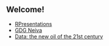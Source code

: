 ## Welcome!
- [RPresentations](https://paulalc.github.io/RPresentations/)
- [GDG Neiva](https://gdg-huila.github.io/presentaciones/)
- [Data: the new oil of the 21st century](https://paulalc.github.io/Data21/)